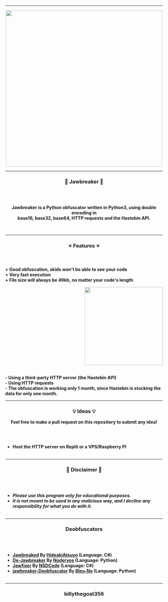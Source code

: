 -----

<p align="center">
<img src="https://repository-images.githubusercontent.com/396419934/849cdfaf-fab7-4274-a792-d669524c31fe", width="500", height="500">
</p>

-----

### <p align="center">🔨 Jawbreaker 🔨</p>

<br><br>
<p align="center">
  <strong>Jawbreaker is a Python obfuscator written in Python3, using double encoding in</strong>
  <br>
  <strong>base16, base32, base64, HTTP requests and the Hastebin API.</strong>
</p>
<br>

-----

### <p align="center">⭐ Features ⭐</p>

<br><br>
<strong>+ Good obfuscation, skids won't be able to see your code</strong>
<br>
<strong>+ Very fast execution</strong>
<br>
<strong>+ File size will always be 49kb, no matter your code's length</strong>
<br>

<p align="right">
<img src="https://repository-images.githubusercontent.com/396419934/849cdfaf-fab7-4274-a792-d669524c31fe" width="250", height="250">
</p>

<br>
<strong>- Using a third-party HTTP server (the Hastebin API)</strong>
<br>
<strong>- Using HTTP requests</strong>
<br>
<strong>- The obfuscation is working only 1 month, since Hastebin is stocking the data for only one month.</strong>
<br>

-----

### <p align="center">💡 Ideas 💡</p>

<p align="center"><strong>Feel free to make a pull request on this repository to submit any idea!</strong</p>

<br><br>
* Host the HTTP server on Replit or a VPS/Raspberry PI
<br><br>

-----

### <p align="center">📌 Disclaimer 📌</p>

<br><br>
* ***Please use this program only for educational purposes.***
* ***It is not meant to be used in any malicious way, and I decline any responsibility for what you do with it.***
<br><br>

-----
  
### <p align="center"> Deobfuscators </p>

<br><br>
* [Jawbreaked](https://github.com/HideakiAtsuyo/Jawbreaked) By [HideakiAtsuyo](https://github.com/HideakiAtsuyo) (Language: C#)
* [De-Jawbreaker](https://github.com/Noderyos/De-Jawbreaker) By [Noderyos](https://github.com/Noderyos) (Language: Python)
* [Jawfixer](https://github.com/NSDCode/Jawfixer) By [NSDCode](https://github.com/NSDCode) (Language: C#)
* [jawbreaker-Deobfuscator](https://github.com/Bleu-No/jawbreaker-Deobfuscator) By [Bleu-No](https://github.com/Bleu-No) (Language: Python)
<br><br>

-----

### <p align="center">billythegoat356</p>
